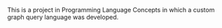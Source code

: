 This is a project in Programming Language Concepts in which a custom graph query language was developed.
